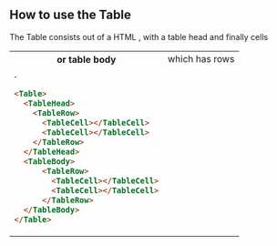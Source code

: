 ## How to use the Table
The Table consists out of a HTML <table>, with a table head <th> or table body <td> which has rows <tr> and finally cells <td>.

```html
<Table>
  <TableHead>
    <TableRow>
      <TableCell></TableCell>
      <TableCell></TableCell>
    </TableRow>
  </TableHead>
  <TableBody>
      <TableRow>
        <TableCell></TableCell>
        <TableCell></TableCell>
      </TableRow>
  </TableBody>
</Table>
```